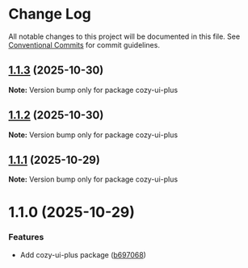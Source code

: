 # Change Log

All notable changes to this project will be documented in this file.
See [Conventional Commits](https://conventionalcommits.org) for commit guidelines.

## [1.1.3](https://github.com/cozy/cozy-libs/compare/cozy-ui-plus@1.1.2...cozy-ui-plus@1.1.3) (2025-10-30)

**Note:** Version bump only for package cozy-ui-plus

## [1.1.2](https://github.com/cozy/cozy-libs/compare/cozy-ui-plus@1.1.1...cozy-ui-plus@1.1.2) (2025-10-30)

**Note:** Version bump only for package cozy-ui-plus

## [1.1.1](https://github.com/cozy/cozy-libs/compare/cozy-ui-plus@1.1.0...cozy-ui-plus@1.1.1) (2025-10-29)

**Note:** Version bump only for package cozy-ui-plus

# 1.1.0 (2025-10-29)

### Features

- Add cozy-ui-plus package ([b697068](https://github.com/cozy/cozy-libs/commit/b6970680b1f8027613dd49e5c91cab878b64c2a4))
